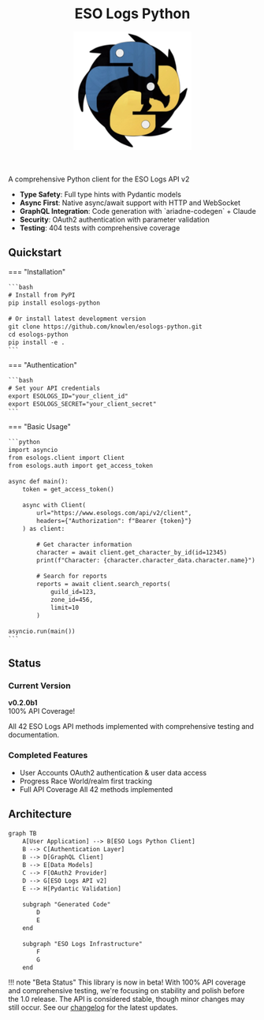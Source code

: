 <center><h1>ESO Logs Python</h1></center>

<div class="hero-section">

  <div style="text-align: center; margin-bottom: 2rem;">
    <picture>
      <source type="image/webp" srcset="assets/logo.webp">
      <img src="assets/logo.png" alt="ESO Logs Python Logo" style="width: 240px; height: 240px; margin-bottom: 1rem;" loading="eager">
    </picture>
  </div>

  <p>A comprehensive Python client for the ESO Logs API v2</p>
  <ul>
		<li> <b>Type Safety</b>: Full type hints with Pydantic models</li>
		<li> <b>Async First</b>: Native async/await support with HTTP and WebSocket</li>
		<li> <b>GraphQL Integration</b>: Code generation with `ariadne-codegen` + Claude</li>
		<li> <b>Security</b>: OAuth2 authentication with parameter validation</li>
		<li> <b>Testing</b>: 404 tests with comprehensive coverage</li>
  </ul>
</div>

## Quickstart
=== "Installation"

    ```bash
    # Install from PyPI
    pip install esologs-python

    # Or install latest development version
    git clone https://github.com/knowlen/esologs-python.git
    cd esologs-python
    pip install -e .
    ```

=== "Authentication"

    ```bash
    # Set your API credentials
    export ESOLOGS_ID="your_client_id"
    export ESOLOGS_SECRET="your_client_secret"
    ```

=== "Basic Usage"

    ```python
    import asyncio
    from esologs.client import Client
    from esologs.auth import get_access_token

    async def main():
        token = get_access_token()

        async with Client(
            url="https://www.esologs.com/api/v2/client",
            headers={"Authorization": f"Bearer {token}"}
        ) as client:

            # Get character information
            character = await client.get_character_by_id(id=12345)
            print(f"Character: {character.character_data.character.name}")

            # Search for reports
            reports = await client.search_reports(
                guild_id=123,
                zone_id=456,
                limit=10
            )

    asyncio.run(main())
    ```

## Status
<div class="feature-grid">
  <div class="feature-card">
    <h3>Current Version</h3>
    <p><strong>v0.2.0b1</strong><br>
    <span class="status-badge status-badge--completed">100% API Coverage!</span></p>
    <p>All 42 ESO Logs API methods implemented with comprehensive testing and documentation.</p>
  </div>
</div>

<div class="feature-grid">
  <div class="feature-card">
    <h3>Completed Features</h3>
    <ul>
      <li><span class="status-badge status-badge--completed">User Accounts</span> OAuth2 authentication & user data access</li>
      <li><span class="status-badge status-badge--completed">Progress Race</span> World/realm first tracking</li>
      <li><span class="status-badge status-badge--completed">Full API Coverage</span> All 42 methods implemented</li>
    </ul>
  </div>
</div>


## Architecture
```mermaid
graph TB
    A[User Application] --> B[ESO Logs Python Client]
    B --> C[Authentication Layer]
    B --> D[GraphQL Client]
    B --> E[Data Models]
    C --> F[OAuth2 Provider]
    D --> G[ESO Logs API v2]
    E --> H[Pydantic Validation]

    subgraph "Generated Code"
        D
        E
    end

    subgraph "ESO Logs Infrastructure"
        F
        G
    end
```

!!! note "Beta Status"
    This library is now in beta! With 100% API coverage and comprehensive testing, we're focusing on
    stability and polish before the 1.0 release. The API is considered stable, though minor changes
    may still occur. See our [changelog](development/changelog.md) for the latest updates.
